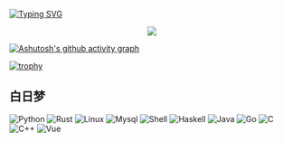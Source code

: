 [![Typing SVG](https://readme-typing-svg.demolab.com?font=Fira+Code&size=29&pause=1000&color=17A6FFA9&center=true&vCenter=true&width=1024&height=200&separator=%3C&lines=%E6%80%9D%E5%BF%B5%E7%9D%80%E5%89%8D%E4%B8%96%E7%9A%84%E9%82%82%E9%80%85%E4%BB%A5%E5%8F%8A%E6%9C%AA%E6%9D%A5%E7%9A%84%E4%BD%A0%EF%BC%8C%E6%88%91%E5%9C%A8%E8%BF%99%E6%9D%A1%E7%9F%AD%E4%BF%A1%E4%B8%AD%E5%80%BE%E6%B3%A8%E6%89%80%E6%9C%89%E7%9A%84%E9%AD%94%E5%8A%9B%E5%8F%91%E9%80%81%E7%BB%99%E4%BD%A0%E3%80%82%3Clove+you+for+ever%3C%E7%A0%B4%E7%A2%8E%E5%90%A7%E7%8E%B0%E5%AE%9E%EF%BC%8C%E5%B4%A9%E8%A3%82%E5%90%A7%E7%B2%BE%E7%A5%9E%EF%BC%8C%E6%94%BE%E9%80%90%E8%BF%99%E4%B8%AA%E4%B8%96%E7%95%8C%EF%BC%81%3C%E6%98%AF%E5%9B%9E%E5%88%B0%E9%82%A3%E6%97%A0%E8%81%8A%E7%9A%84%E7%8E%B0%E5%AE%9E%E4%B8%AD%EF%BC%81%E8%BF%98%E6%98%AF%E5%92%8C%E6%88%91%E4%B8%80%E8%B5%B7%E6%94%B9%E5%8F%98%E9%82%A3%E7%8E%B0%E5%AE%9E%EF%BC%81%3C%E5%88%86%E5%88%AB%E7%9A%84%E8%AF%9D%E4%BB%8E%E5%98%B4%E9%87%8C%E8%AF%B4%E5%87%BA%E6%9D%A5%E7%9A%84%E8%AF%9D%EF%BC%8C%E5%B0%B1%E8%A6%81%E5%88%86%E5%88%AB%E4%BA%86;%3C%E5%8F%AA%E8%A6%81%E4%B8%8D%E8%AF%B4%E5%87%BA%E5%88%86%E5%88%AB%E5%B0%B1%E4%B8%8D%E4%BC%9A%E5%88%86%E5%88%AB%EF%BC%8C%E9%82%A3%E5%B0%B1%E6%98%AF%E4%B8%96%E7%95%8C%E7%9A%84%E7%9C%9F%E7%90%86%E3%80%82)](https://git.io/typing-svg)


<p align="center">
  <img src="https://github-readme-stats.vercel.app/api?username=cyear&theme=radical&show_icons=true&theme=transparent" />
</p>

[![Ashutosh's github activity graph](https://github-readme-activity-graph.vercel.app/graph?username=cyear&theme=github-compact	)](https://github.com/ashutosh00710/github-readme-activity-graph)

[![trophy](https://github-profile-trophy.vercel.app/?username=cyear&theme=onedark&row=1&no-bg=true)](https://github.com/ryo-ma/github-profile-trophy)

## 白日梦 

![Python](https://img.shields.io/badge/-Python-192133?style=flat-square&logo=python&logoColor=white)
![Rust](https://img.shields.io/badge/-Rust-192133?style=flat-square&logo=rust&logoColor=white)
![Linux](https://img.shields.io/badge/-Linux-192133?style=flat-square&logo=linux&logoColor=white)
![Mysql](https://img.shields.io/badge/-Mysql-192133?style=flat-square&logo=mysq&logoColor=white)
![Shell](https://img.shields.io/badge/-Shell-192133?style=flat-square&logo=shell&logoColor=white)
![Haskell](https://img.shields.io/badge/-Haskell-192133?style=flat-square&logo=haskell&logoColor=white)
![Java](https://img.shields.io/badge/-Java-192133?style=flat-square&logo=java&logoColor=white)
![Go](https://img.shields.io/badge/-Go-192133?style=flat-square&logo=go&logoColor=white)
![C](https://img.shields.io/badge/-C-192133?style=flat-square&logo=c&logoColor=white)
![C++](https://img.shields.io/badge/-C++-192133?style=flat-square&logo=c++&logoColor=white)
![Vue](https://img.shields.io/badge/-Vue-192133?style=flat-square&logo=vue&logoColor=white)

